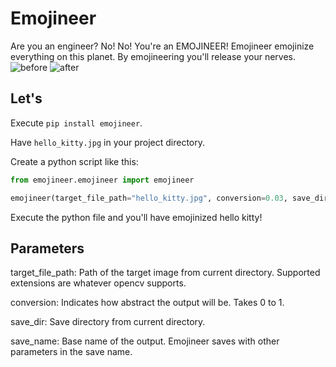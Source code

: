 # Emojineer

Are you an engineer? No! No! You're an EMOJINEER!
Emojineer emojinize everything on this planet.
By emojineering you'll release your nerves.
![before](https://image.ibb.co/hyyjPT/gogh.jpg)
![after](https://image.ibb.co/iyEPPT/gogh_step_5_sim_0_c_0250.jpg)

## Let's

Execute `pip install emojineer`.

Have `hello_kitty.jpg` in your project directory.

Create a python script like this:
```python
from emojineer.emojineer import emojineer

emojineer(target_file_path="hello_kitty.jpg", conversion=0.03, save_dir=".", save_name="emoji_kitty.jpg")
```

Execute the python file and you'll have emojinized hello kitty!

## Parameters
target_file_path: Path of the target image from current directory. Supported extensions are whatever opencv supports.

conversion: Indicates how abstract the output will be. Takes 0 to 1.

save_dir: Save directory from current directory.

save_name: Base name of the output. Emojineer saves with other parameters in the save name.


